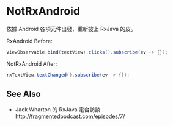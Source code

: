 # NotRxAndroid

依據 Android 各項元件出發，重新披上 RxJava 的皮。

RxAndroid Before:

```java
ViewObservable.bind(textView).clicks().subscribe(ev -> {});
```

NotRxAndroid After:

```java
rxTextView.textChanged().subscribe(ev -> {});
```

## See Also

* Jack Wharton 的 RxJava 電台訪談： http://fragmentedpodcast.com/episodes/7/
